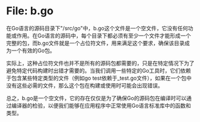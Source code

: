 # File: b.go

在Go语言的源码目录下"/src/go"中，b.go这个文件是一个空文件，它没有任何功能或作用。在Go语言的源码中，每个目录下都必须有至少一个文件才能形成一个完整的包，而b.go文件就是一个占位符文件，用来满足这个要求，确保该目录成为一个有效的Go包。

实际上，这种占位符文件也并不是所有的源码包都需要的，只是在特定情况下为了避免特定代码构建时出错才需要的。当我们调用一些特定的Go工具时，它们依赖于包含某些特定类型的文件（例如go test依赖于_test.go文件），如果在一个包中没有这些必需的文件，那么这个包在构建或使用时可能会出现错误。

总之，b.go是一个空文件，它的存在仅仅是为了确保Go的源码包在编译时可以通过编译器的检验，以便我们能够在应用程序中正常使用Go语言标准库中的函数和类型。


